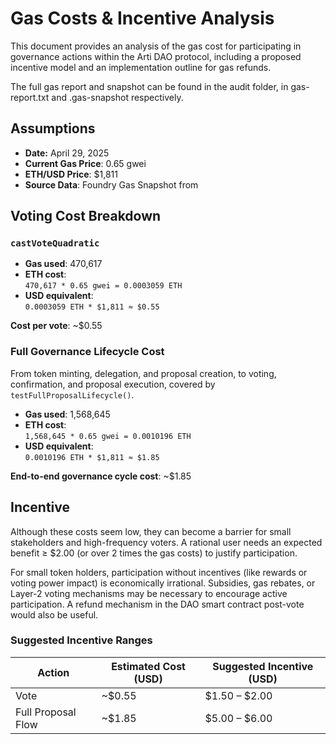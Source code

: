 # Gas Costs & Incentive Analysis

This document provides an analysis of the gas cost for participating in governance actions within the Arti DAO protocol, including a proposed incentive model and an implementation outline for gas refunds.

The full gas report and snapshot can be found in the audit folder, in gas-report.txt and .gas-snapshot respectively.

## Assumptions

- **Date:** April 29, 2025  
- **Current Gas Price**: 0.65 gwei  
- **ETH/USD Price**: $1,811  
- **Source Data**: Foundry Gas Snapshot from 

## Voting Cost Breakdown

### `castVoteQuadratic`

- **Gas used**: 470,617  
- **ETH cost**:  
  `470,617 * 0.65 gwei = 0.0003059 ETH`  
- **USD equivalent**:  
  `0.0003059 ETH * $1,811 ≈ $0.55`

**Cost per vote**: ~$0.55

### Full Governance Lifecycle Cost

From token minting, delegation, and proposal creation, to voting, confirmation, and proposal execution, covered by `testFullProposalLifecycle()`.

- **Gas used**: 1,568,645  
- **ETH cost**:  
  `1,568,645 * 0.65 gwei = 0.0010196 ETH`  
- **USD equivalent**:  
  `0.0010196 ETH * $1,811 ≈ $1.85`

**End-to-end governance cycle cost**: ~$1.85

## Incentive

Although these costs seem low, they can become a barrier for small stakeholders and high-frequency voters. A rational user needs an expected benefit ≥ $2.00 (or over 2 times the gas costs) to justify participation. 

For small token holders, participation without incentives (like rewards or voting power impact) is economically irrational. Subsidies, gas rebates, or Layer-2 voting mechanisms may be necessary to encourage active participation. A refund mechanism in the DAO smart contract post-vote would also be useful.

### Suggested Incentive Ranges

| **Action**          | **Estimated Cost (USD)**  | **Suggested Incentive (USD)**  |
|---------------------|---------------------------|--------------------------------|
| Vote                | ~$0.55                    | $1.50 – $2.00                  |
| Full Proposal Flow  | ~$1.85                    | $5.00 – $6.00                  |
